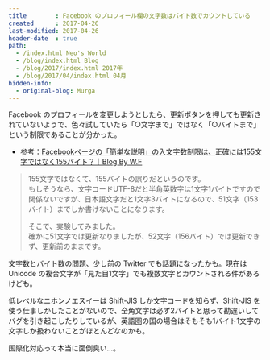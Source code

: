 ```yaml
---
title        : Facebook のプロフィール欄の文字数はバイト数でカウントしている
created      : 2017-04-26
last-modified: 2017-04-26
header-date  : true
path:
  - /index.html Neo's World
  - /blog/index.html Blog
  - /blog/2017/index.html 2017年
  - /blog/2017/04/index.html 04月
hidden-info:
  - original-blog: Murga
---
```


Facebook のプロフィールを変更しようとしたら、更新ボタンを押しても更新されていないようで、色々試していたら「○文字まで」ではなく「○バイトまで」という制限であることが分かった。

- 参考：[Facebookページの「簡単な説明」の入文字数制限は、正確には155文字ではなく155バイト？｜Blog By W.F](http://ameblo.jp/wakame-fine/entry-11780524820.html)

> 155文字ではなくて、155バイトの誤りだというのです。  
> もしそうなら、文字コードUTF-8だと半角英数字は1文字1バイトですので関係ないですが、日本語文字だと1文字3バイトになるので、51文字（153バイト）までしか書けないことになります。
> 
> そこで、実験してみました。  
> 確かに51文字では更新なりましたが、52文字（156バイト）では更新できず、更新前のままです。

文字数とバイト数の問題、少し前の Twitter でも話題になったかも。現在は Unicode の複合文字が「見た目1文字」でも複数文字とカウントされる件があるけども。

低レベルなニホンノエスイーは Shift-JIS しか文字コードを知らず、Shift-JIS を使う仕事しかしたことがないので、全角文字は必ず2バイトと思って勘違いしてバグを引き起こしたりしているが、英語圏の国の場合はそもそも1バイト1文字の文字しか扱わないことがほとんどなのかも。

国際化対応って本当に面倒臭い…。
